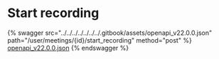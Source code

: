 # Start recording

{% swagger src="../../../../../../../.gitbook/assets/openapi_v22.0.0.json" path="/user/meetings/{id}/start_recording" method="post" %}
[openapi_v22.0.0.json](../../../../../../../.gitbook/assets/openapi_v22.0.0.json)
{% endswagger %}

